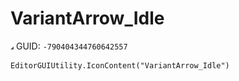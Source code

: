 # VariantArrow_Idle
![](/img/VariantArrow_Idle.png)
GUID: `-790404344760642557`
```
EditorGUIUtility.IconContent("VariantArrow_Idle")
```
